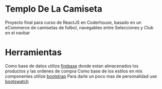 # Templo De La Camiseta

Proyecto final para curso de ReactJS en Coderhouse, basado en un eCommerce de camisetas de futbol, navegables entre Selecciones y Club en el navbar

# Herramientas

Como base de datos utiliza [firebase](https://firebase.google.com/) donde estan almacenados los productos y las ordenes de compra
Como base de los estilos en mis componentes utilize [bootstrap](https://getbootstrap.com)
Para darle un poco mas de personalidad use [bootswatch](https://bootswatch.com)
